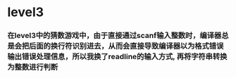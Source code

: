 # level3 #
### 在level3中的猜数游戏中，由于直接通过scanf输入整数时，编译器总是会把后面的换行符识别进去，从而会直接导致编译器以为格式错误输出错误处理信息，所以我换了readline的输入方式, 再将字符串转换为整数进行判断 ###
